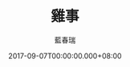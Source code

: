 ---
issue: 240
title: 雞事
author: 藍春瑞
date: 2017-09-07T00:00:00.000+08:00
topic: 生活
difficulty: 2
wikidata: Q98095642
wikidata_link: https://www.wikidata.org/wiki/Q98095642
---